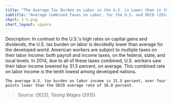 ```yaml
---
title: "The Average Tax Burden on Labor in the U.S. is Lower than in the OECD"
subtitle: "Average Combined Taxes on Labor, for the U.S. and OECD (2014)"
chart: 5-5.png
chart_layout: square
---
```

Description: In contrast to the U.S.'s high rates on capital gains and dividends, the U.S. tax burden on labor is decidedly lower than average for the developed world. American workers are subject to multiple taxes on their labor income: both payroll and income taxes, on the federal, state, and local levels. In 2014, due to all of these taxes combined, U.S. workers saw their labor income lowered by 31.5 percent, on average. This combined rate on labor income is the tenth lowest among developed nations.

```
The average U.S. tax burden on labor income is 31.5 percent, over four points lower than the OECD average rate of 36.0 percent.
```

>Source: OECD, *Taxing Wages* (2015).
